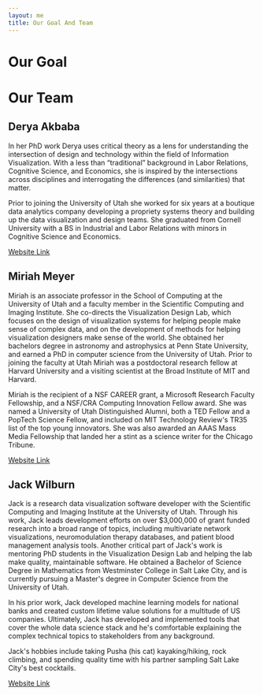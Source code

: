 ```yaml
---
layout: me
title: Our Goal And Team
---
```


# Our Goal



# Our Team

## Derya Akbaba

In her PhD work Derya uses critical theory as a lens for understanding the intersection of design and technology within the field of Information Visualization. With a less than “traditional” background in Labor Relations, Cognitive Science, and Economics, she is inspired by the intersections across disciplines and interrogating the differences (and similarities) that matter.

Prior to joining the University of Utah she worked for six years at a boutique data analytics company developing a propriety systems theory and building up the data visualization and design teams. She graduated from Cornell University with a BS in Industrial and Labor Relations with minors in Cognitive Science and Economics.

[Website Link](https://gotdairyya.github.io/)

## Miriah Meyer

Miriah is an associate professor in the School of Computing at the University of Utah and a faculty member in the Scientific Computing and Imaging Institute. She co-directs the Visualization Design Lab, which focuses on the design of visualization systems for helping people make sense of complex data, and on the development of methods for helping visualization designers make sense of the world. She obtained her bachelors degree in astronomy and astrophysics at Penn State University, and earned a PhD in computer science from the University of Utah. Prior to joining the faculty at Utah Miriah was a postdoctoral research fellow at Harvard University and a visiting scientist at the Broad Institute of MIT and Harvard.

Miriah is the recipient of a NSF CAREER grant, a Microsoft Research Faculty Fellowship, and a NSF/CRA Computing Innovation Fellow award. She was named a University of Utah Distinguished Alumni, both a TED Fellow and a PopTech Science Fellow, and included on MIT Technology Review's TR35 list of the top young innovators. She was also awarded an AAAS Mass Media Fellowship that landed her a stint as a science writer for the Chicago Tribune. 

[Website Link](http://www.cs.utah.edu/~miriah/bio/)

## Jack Wilburn

Jack is a research data visualization software developer with the Scientific Computing and Imaging Institute at the University of Utah. Through his work, Jack leads development efforts on over $3,000,000 of grant funded research into a broad range of topics, including multivariate network visualizations, neuromodulation therapy databases, and patient blood management analysis tools. Another critical part of Jack's work is mentoring PhD students in the Visualization Design Lab and helping the lab make quality, maintainable software. He obtained a Bachelor of Science Degree in Mathematics from Westminster College in Salt Lake City, and is currently pursuing a Master's degree in Computer Science from the University of Utah.

In his prior work, Jack developed machine learning models for national banks and created custom lifetime value solutions for a multitude of US companies. Ultimately, Jack has developed and implemented tools that cover the whole data science stack and he's comfortable explaining the complex technical topics to stakeholders from any background.

Jack's hobbies include taking Pusha (his cat) kayaking/hiking, rock climbing, and spending quality time with his partner sampling Salt Lake City's best cocktails.

[Website Link](https://jackwilburn.xyz/)
